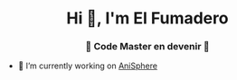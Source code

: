 <h1 align="center">Hi 👋, I'm El Fumadero</h1>
<h3 align="center">👾 Code Master en devenir 👾</h3>

- 🔭 I’m currently working on [AniSphere](https://github.com/ElFumadero/AniSphere)

<p align="left">
</p>

